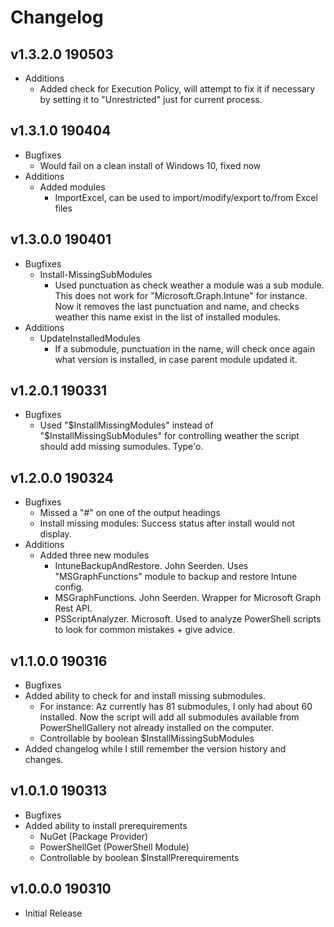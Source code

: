# Changelog
## v1.3.2.0 190503
* Additions
	* Added check for Execution Policy, will attempt to fix it if necessary by setting it to "Unrestricted" just for current process.

## v1.3.1.0 190404
* Bugfixes
	* Would fail on a clean install of Windows 10, fixed now
* Additions
	* Added modules
		* ImportExcel, can be used to import/modify/export to/from Excel files

## v1.3.0.0 190401
* Bugfixes
	* Install-MissingSubModules
		* Used punctuation as check weather a module was a sub module. This does not work for "Microsoft.Graph.Intune" for instance. Now it removes the last punctuation and name, and checks weather this name exist in the list of installed modules.
* Additions
	* UpdateInstalledModules
		* If a submodule, punctuation in the name, will check once again what version is installed, in case parent module updated it.

## v1.2.0.1 190331
* Bugfixes
	* Used "$InstallMissingModules" instead of "$InstallMissingSubModules" for controlling weather the script should add missing sumodules. Type'o.

## v1.2.0.0 190324
* Bugfixes
	* Missed a "#" on one of the output headings
	* Install missing modules: Success status after install would not display.
* Additions
	* Added three new modules
		* IntuneBackupAndRestore. John Seerden. Uses "MSGraphFunctions" module to backup and restore Intune config.
		* MSGraphFunctions. John Seerden. Wrapper for Microsoft Graph Rest API.
		* PSScriptAnalyzer. Microsoft. Used to analyze PowerShell scripts to look for common mistakes + give advice.

## v1.1.0.0 190316
* Bugfixes
* Added ability to check for and install missing submodules.
	* For instance: Az currently has 81 submodules, I only had about 60 installed. Now the script will add all submodules available from PowerShellGallery not already installed on the computer.
	* Controllable by boolean $InstallMissingSubModules
* Added changelog while I still remember the version history and changes.


## v1.0.1.0 190313
* Bugfixes
* Added ability to install prerequirements
	* NuGet (Package Provider)
	* PowerShellGet (PowerShell Module)
	* Controllable by boolean $InstallPrerequirements


## v1.0.0.0 190310
* Initial Release
